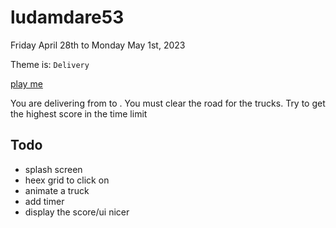 # ludamdare53

Friday April 28th to Monday May 1st, 2023

Theme is: `Delivery`

[play me](https://ludamdare53.fly.dev/)

You are delivering <things> from <point a> to <point b>. You must clear the road for the trucks. Try to get the highest score in the time limit 

## Todo

- splash screen
- heex grid to click on
- animate a truck
- add timer
- display the score/ui nicer